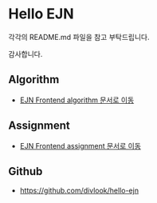 # Hello EJN

각각의 README.md 파일을 참고 부탁드립니다.

감사합니다.

## Algorithm

- [EJN Frontend algorithm 문서로 이동](/algorithm/README.md)

## Assignment

- [EJN Frontend assignment 문서로 이동](/product/README.md)

## Github

- https://github.com/divlook/hello-ejn
